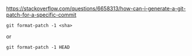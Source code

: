 https://stackoverflow.com/questions/6658313/how-can-i-generate-a-git-patch-for-a-specific-commit

`git format-patch -1 <sha>`

or

`git format-patch -1 HEAD`
